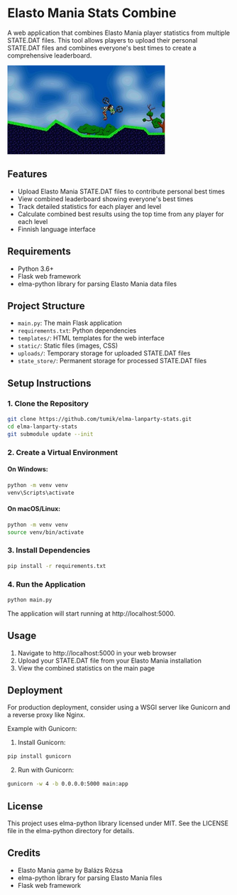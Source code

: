 # Elasto Mania Stats Combine

A web application that combines Elasto Mania player statistics from multiple STATE.DAT files. This tool allows players to upload their personal STATE.DAT files and combines everyone's best times to create a comprehensive leaderboard.

![Elasto Mania](static/elma.jpg)

## Features

- Upload Elasto Mania STATE.DAT files to contribute personal best times
- View combined leaderboard showing everyone's best times
- Track detailed statistics for each player and level
- Calculate combined best results using the top time from any player for each level
- Finnish language interface

## Requirements

- Python 3.6+
- Flask web framework
- elma-python library for parsing Elasto Mania data files

## Project Structure

- `main.py`: The main Flask application
- `requirements.txt`: Python dependencies
- `templates/`: HTML templates for the web interface
- `static/`: Static files (images, CSS)
- `uploads/`: Temporary storage for uploaded STATE.DAT files
- `state_store/`: Permanent storage for processed STATE.DAT files

## Setup Instructions

### 1. Clone the Repository

```bash
git clone https://github.com/tumik/elma-lanparty-stats.git
cd elma-lanparty-stats
git submodule update --init
```

### 2. Create a Virtual Environment

#### On Windows:

```bash
python -m venv venv
venv\Scripts\activate
```

#### On macOS/Linux:

```bash
python -m venv venv
source venv/bin/activate
```

### 3. Install Dependencies

```bash
pip install -r requirements.txt
```

### 4. Run the Application

```bash
python main.py
```

The application will start running at http://localhost:5000.

## Usage

1. Navigate to http://localhost:5000 in your web browser
2. Upload your STATE.DAT file from your Elasto Mania installation
3. View the combined statistics on the main page

## Deployment

For production deployment, consider using a WSGI server like Gunicorn and a reverse proxy like Nginx.

Example with Gunicorn:

1. Install Gunicorn:
```bash
pip install gunicorn
```

2. Run with Gunicorn:
```bash
gunicorn -w 4 -b 0.0.0.0:5000 main:app
```

## License

This project uses elma-python library licensed under MIT. See the LICENSE file in the elma-python directory for details.

## Credits

- Elasto Mania game by Balázs Rózsa
- elma-python library for parsing Elasto Mania files
- Flask web framework